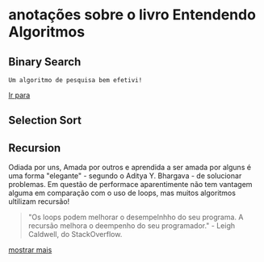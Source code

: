 # anotações sobre o livro **Entendendo Algoritmos**

## Binary Search
    Um algoritmo de pesquisa bem efetivi! 
<a href="./SelectionSort/Readme.md" > Ir para </a>

## Selection Sort

## Recursion

<p>
    Odiada por uns, Amada por outros e aprendida a ser amada por alguns
    é uma forma "elegante" - segundo o Aditya Y. Bhargava - de solucionar
    problemas. Em questão de performace aparentimente não tem vantagem alguma
    em comparação com o uso de loops, mas muitos algoritmos ultilizam recursão!
</p>

<blockquote>"Os loops podem melhorar o desempelnhho do seu programa. A recursão melhora o deempenho do seu programador." <author>- Leigh Caldwell, do StackOverflow.</author> </blockquote>  

<a href="./Recursion/Readme.md">mostrar mais</a>

##
